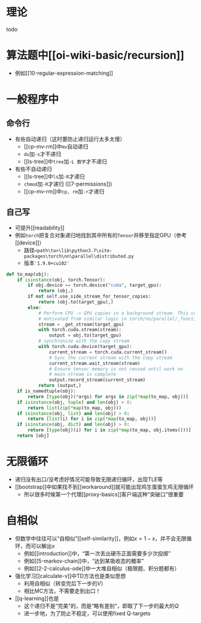 # 理论
todo
# 算法题中[[oi-wiki-basic/recursion]]
- 例如[[10-regular-expression-matching]]
# 一般程序中
## 命令行
- 有些自动递归（这时要防止递归运行太多太慢）
  - [[cp-mv-rm]]中`mv`自动递归
  - `du`加`-s`才不递归
  - [[ls-tree]]中`tree`加`-L 数字`才不递归
- 有些不自动递归
  - [[ls-tree]]中`ls`加`-R`才递归
  - `chmod`加`-R`才递归 ([[7-permissions]])
  - [[cp-mv-rm]]中`cp, rm`加`-r`才递归
## 自己写
- 可提升[[readability]]
- 例如`torch`把复合对象递归地找到其中所有的`Tensor`并移至指定GPU（参考[[device]]）
  - 路径`<path\to>\lib\python3.7\site-packages\torch\nn\parallel\distributed.py`
  - 版本`'1.9.0+cu102'`
```python
def to_map(obj):
    if isinstance(obj, torch.Tensor):
        if obj.device == torch.device("cuda", target_gpu):
            return (obj,)
        if not self.use_side_stream_for_tensor_copies:
            return (obj.to(target_gpu),)
        else:
            # Perform CPU -> GPU copies in a background stream. This code is
            # motivated from similar logic in torch/nn/parallel/_functions.py
            stream = _get_stream(target_gpu)
            with torch.cuda.stream(stream):
                output = obj.to(target_gpu)
            # synchronize with the copy stream
            with torch.cuda.device(target_gpu):
                current_stream = torch.cuda.current_stream()
                # Sync the current stream with the copy stream
                current_stream.wait_stream(stream)
                # Ensure tensor memory is not reused until work on
                # main stream is complete
                output.record_stream(current_stream)
            return (output,)
    if is_namedtuple(obj):
        return [type(obj)(*args) for args in zip(*map(to_map, obj))]
    if isinstance(obj, tuple) and len(obj) > 0:
        return list(zip(*map(to_map, obj)))
    if isinstance(obj, list) and len(obj) > 0:
        return [list(i) for i in zip(*map(to_map, obj))]
    if isinstance(obj, dict) and len(obj) > 0:
        return [type(obj)(i) for i in zip(*map(to_map, obj.items()))]
    return [obj]
```
# 无限循环
- 递归没有出口/没考虑好情况可能导致无限递归循环，出现TLE等
- [[bootstrap]]中如果找不到[[workaround]]就可能出现鸡生蛋蛋生鸡无限循环
  - 所以很多时候第一个代理[[proxy-basics]]客户端这种“突破口”很重要
# 自相似
- 但数学中往往可以“自相似”[[self-similarity]]，例如$x = 1-x$，并不会无限循环，而可以解出$x$
  - 例如[[introduction]]中，“第一次丢出硬币正面需要多少次投掷”
  - 例如[[5-markov-chain]]中，“达到某吸收态的概率”
  - 例如[[2-2-calculus-ode]]中一大堆自相似（极限题、积分题都有）
- 强化学习[[calculate-v]]中TD方法也是类似思想
  - 利用自相似（转变完后下一步的$V$）
  - 相比MC方法，不需要走到出口！
- [[q-learning]]也是
  - 这个递归不是“完美”的，而是“略有差别”，即取了下一步的最大的$Q$
  - 进一步地，为了防止不稳定，可以使用fixed Q-targets